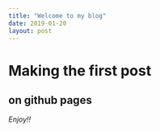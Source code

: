 ```yaml
---
title: "Welcome to my blog"
date: 2019-01-20
layout: post
---
```


# Making the first post
## on github pages

_Enjoy!!_
